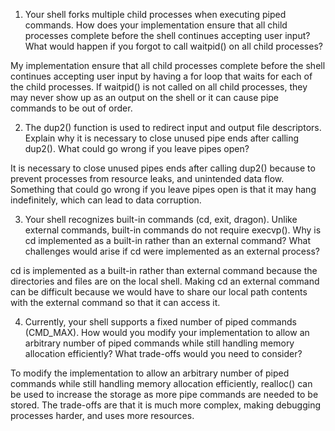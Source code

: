 1. Your shell forks multiple child processes when executing piped commands. How does your implementation ensure that all child processes complete before the shell continues accepting user input? What would happen if you forgot to call waitpid() on all child processes?

My implementation ensure that all child processes complete before the shell continues accepting user input by having a for loop that waits for each of the child processes. If waitpid() is not called on all child processes, they may never show up as an output on the shell or it can cause pipe commands to be out of order.

2. The dup2() function is used to redirect input and output file descriptors. Explain why it is necessary to close unused pipe ends after calling dup2(). What could go wrong if you leave pipes open?

It is necessary to close unused pipes ends after calling dup2() because to prevent processes from resource leaks, and unintended data flow. Something that could go wrong if you leave pipes open is that it may hang indefinitely, which can lead to data corruption.

3. Your shell recognizes built-in commands (cd, exit, dragon). Unlike external commands, built-in commands do not require execvp(). Why is cd implemented as a built-in rather than an external command? What challenges would arise if cd were implemented as an external process?

cd is implemented as a built-in rather than external command because the directories and files are on the local shell. Making cd an external command can be difficult because we would have to share our local path contents with the external command so that it can access it.

4. Currently, your shell supports a fixed number of piped commands (CMD_MAX). How would you modify your implementation to allow an arbitrary number of piped commands while still handling memory allocation efficiently? What trade-offs would you need to consider?

To modify the implementation to allow an arbitrary number of piped commands while still handling memory allocation efficiently, realloc() can be used to increase the storage as more pipe commands are needed to be stored. The trade-offs are that it is much more complex, making debugging processes harder, and uses more resources.
